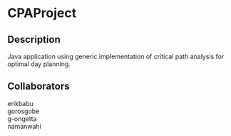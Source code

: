 # CPAProject

## Description

Java application using generic implementation of critical path analysis for optimal day planning. 

## Collaborators
erikbabu <br />
gorosgobe <br />
g-ongetta <br />
namanwahi
